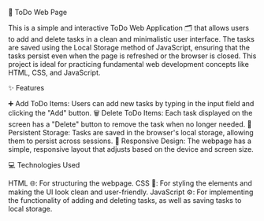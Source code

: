 📝 ToDo Web Page

This is a simple and interactive ToDo Web Application 🗂️ that allows users to add and delete tasks in a clean and minimalistic user interface. The tasks are saved using the Local Storage method of JavaScript, ensuring that the tasks persist even when the page is refreshed or the browser is closed. This project is ideal for practicing fundamental web development concepts like HTML, CSS, and JavaScript.

✨ Features

➕ Add ToDo Items: Users can add new tasks by typing in the input field and clicking the "Add" button.
🗑️ Delete ToDo Items: Each task displayed on the screen has a "Delete" button to remove the task when no longer needed.
💾 Persistent Storage: Tasks are saved in the browser's local storage, allowing them to persist across sessions.
📱 Responsive Design: The webpage has a simple, responsive layout that adjusts based on the device and screen size.

💻 Technologies Used

HTML 🌐: For structuring the webpage.
CSS 🎨: For styling the elements and making the UI look clean and user-friendly.
JavaScript ⚙️: For implementing the functionality of adding and deleting tasks, as well as saving tasks to local storage.
